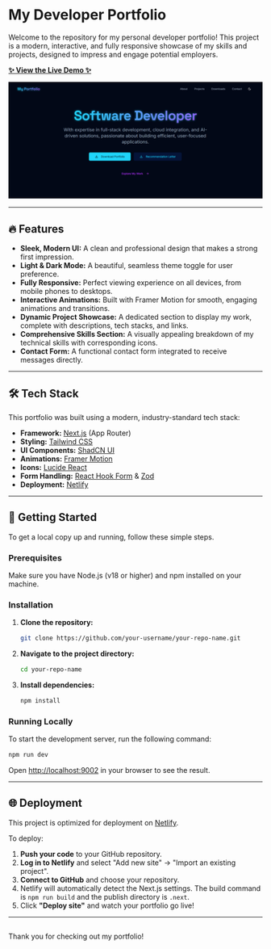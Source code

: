# My Developer Portfolio

Welcome to the repository for my personal developer portfolio! This project is a modern, interactive, and fully responsive showcase of my skills and projects, designed to impress and engage potential employers.

**[✨ View the Live Demo ✨](https://denniskaninu-portfolio.netlify.app/)**

![Project Screenshot](https://github.com/Denniskaninu/portfolio/blob/main/docs/image.png?raw=true)

---

## 🔥 Features

- **Sleek, Modern UI:** A clean and professional design that makes a strong first impression.
- **Light & Dark Mode:** A beautiful, seamless theme toggle for user preference.
- **Fully Responsive:** Perfect viewing experience on all devices, from mobile phones to desktops.
- **Interactive Animations:** Built with Framer Motion for smooth, engaging animations and transitions.
- **Dynamic Project Showcase:** A dedicated section to display my work, complete with descriptions, tech stacks, and links.
- **Comprehensive Skills Section:** A visually appealing breakdown of my technical skills with corresponding icons.
- **Contact Form:** A functional contact form integrated to receive messages directly.

---

## 🛠️ Tech Stack

This portfolio was built using a modern, industry-standard tech stack:

- **Framework:** [Next.js](https://nextjs.org/) (App Router)
- **Styling:** [Tailwind CSS](https://tailwindcss.com/)
- **UI Components:** [ShadCN UI](https://ui.shadcn.com/)
- **Animations:** [Framer Motion](https://www.framer.com/motion/)
- **Icons:** [Lucide React](https://lucide.dev/)
- **Form Handling:** [React Hook Form](https://react-hook-form.com/) & [Zod](https://zod.dev/)
- **Deployment:** [Netlify](https://www.netlify.com/)

---

## 🚀 Getting Started

To get a local copy up and running, follow these simple steps.

### Prerequisites

Make sure you have Node.js (v18 or higher) and npm installed on your machine.

### Installation

1.  **Clone the repository:**
    ```sh
    git clone https://github.com/your-username/your-repo-name.git
    ```
2.  **Navigate to the project directory:**
    ```sh
    cd your-repo-name
    ```
3.  **Install dependencies:**
    ```sh
    npm install
    ```

### Running Locally

To start the development server, run the following command:

```sh
npm run dev
```

Open [http://localhost:9002](http://localhost:9002) in your browser to see the result.

---

## 🌐 Deployment

This project is optimized for deployment on [Netlify](https://www.netlify.com/).

To deploy:

1.  **Push your code** to your GitHub repository.
2.  **Log in to Netlify** and select "Add new site" -> "Import an existing project".
3.  **Connect to GitHub** and choose your repository.
4.  Netlify will automatically detect the Next.js settings. The build command is `npm run build` and the publish directory is `.next`.
5.  Click **"Deploy site"** and watch your portfolio go live!

---

##
Thank you for checking out my portfolio!
